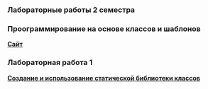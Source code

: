 ### Лабораторные работы 2 семестра

### Проограммирование на основе классов и шаблонов

**[Cайт](https://iu5edu.ru/wiki/cpp2/)**


### Лабораторная работа 1
**[Создание и использование статической библиотеки классов](https://iu5edu.ru/wiki/cpp2/docs/labs/lab1/)**

